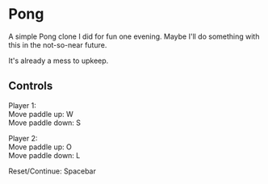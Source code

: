 Pong
====

A simple Pong clone I did for fun one evening. Maybe I'll do something with this
in the not-so-near future.

It's already a mess to upkeep.

Controls
--------

Player 1:   
        Move paddle up: W  
        Move paddle down: S

Player 2:  
        Move paddle up: O  
        Move paddle down: L  

Reset/Continue: Spacebar
